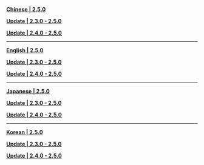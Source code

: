 **[Chinese | 2.5.0](https://autopatchhk.yuanshen.com/client_app/download/pc_zip/20220125104720_x2gRaOdngikczohR/Audio_Chinese_2.5.0.zip)**

**[Update | 2.3.0 - 2.5.0](https://autopatchhk.yuanshen.com/client_app/update/hk4e_global/10/en-us_2.3.0_2.5.0_hdiff_5Mx1uveJjTQz9w3r.zip)**

**[Update | 2.4.0 - 2.5.0](https://autopatchhk.yuanshen.com/client_app/update/hk4e_global/10/zh-cn_2.4.0_2.5.0_hdiff_Tx1P3el0KJ68Vu4Z.zip)**


---

**[English | 2.5.0](https://autopatchhk.yuanshen.com/client_app/download/pc_zip/20220125104720_x2gRaOdngikczohR/Audio_English(US)_2.5.0.zip)**

**[Update | 2.3.0 - 2.5.0](https://autopatchhk.yuanshen.com/client_app/update/hk4e_global/10/en-us_2.3.0_2.5.0_hdiff_5Mx1uveJjTQz9w3r.zip)**

**[Update | 2.4.0 - 2.5.0](https://autopatchhk.yuanshen.com/client_app/update/hk4e_global/10/en-us_2.4.0_2.5.0_hdiff_FGN5bsVa0BZLKqEA.zip)**

---

**[Japanese | 2.5.0](https://autopatchhk.yuanshen.com/client_app/download/pc_zip/20220125104720_x2gRaOdngikczohR/Audio_Japanese_2.5.0.zip)**

**[Update | 2.3.0 - 2.5.0](https://autopatchhk.yuanshen.com/client_app/update/hk4e_global/10/ja-jp_2.3.0_2.5.0_hdiff_BA6UcSsKf2VRpLFH.zip)**

**[Update | 2.4.0 - 2.5.0](https://autopatchhk.yuanshen.com/client_app/update/hk4e_global/10/ja-jp_2.4.0_2.5.0_hdiff_t0MU7XpPc3ofbYwD.zip)**

---

**[Korean | 2.5.0](https://autopatchhk.yuanshen.com/client_app/download/pc_zip/20220125104720_x2gRaOdngikczohR/Audio_Korean_2.5.0.zip)**

**[Update | 2.3.0 - 2.5.0](https://autopatchhk.yuanshen.com/client_app/update/hk4e_global/10/ko-kr_2.3.0_2.5.0_hdiff_7iPhaQjMp3fsRGdX.zip)**

**[Update | 2.4.0 - 2.5.0](https://autopatchhk.yuanshen.com/client_app/update/hk4e_global/10/ko-kr_2.4.0_2.5.0_hdiff_0BLZeojnu59RDlx4.zip)**
